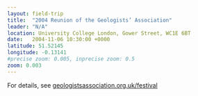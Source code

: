 ```yaml
---
layout: field-trip
title:  "2004 Reunion of the Geologists’ Association"
leader: "N/A"
location: University College London, Gower Street, WC1E 6BT
date:   2004-11-06 10:30:00 +0000
latitude: 51.52145
longitude: -0.13141
#precise zoom: 0.005, inprecise zoom: 0.5
zoom: 0.003
---
```

For details, see <a href="https://geologistsassociation.org.uk/festival/">geologistsassociation.org.uk/festival</a>
